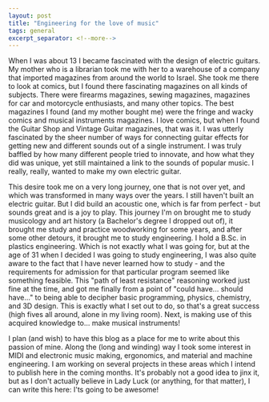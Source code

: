 ```yaml
---
layout: post
title: "Engineering for the love of music"
tags: general
excerpt_separator: <!--more-->
---
```

When I was about 13 I became fascinated with the design of electric guitars. My mother who is a librarian took me with her to a warehouse of a company that imported magazines from around the world to Israel. She took me there to look at comics, but I found there fascinating magazines on all kinds of subjects. There were firearms magazines, sewing magazines, magazines for car and motorcycle enthusiasts, and many other topics. The best magazines I found (and my mother bought me) were the fringe and wacky comics and musical instruments magazines.<!--more--> I love comics, but when I found the Guitar Shop and Vintage Guitar magazines, that was it. I was utterly fascinated by the sheer number of ways for connecting guitar effects for getting new and different sounds out of a single instrument. I was truly baffled by how many different people tried to innovate, and how what they did was unique, yet still maintained a link to the sounds of popular music. I really, really, wanted to make my own electric guitar.

This desire took me on a very long journey, one that is not over yet, and which was transformed in many ways over the years. I still haven't built an electric guitar. But I did build an acoustic one, which is far from perfect - but sounds great and is a joy to play. This journey I'm on brought me to study musicology and art history (a Bachelor's degree I dropped out of), it brought me study and practice woodworking for some years, and after some other detours, it brought me to study engineering. I hold a B.Sc. in plastics engineering. Which is not exactly what I was going for, but at the age of 31 when I decided I was going to study engineering, I was also quite aware to the fact that I have never learned how to study - and the requirements for admission for that particular program seemed like something feasible. This "path of least resistance" reasoning worked just fine at the time, and got me finally from a point of "could have... should have..." to being able to decipher basic programming, physics, chemistry, and 3D design. This is exactly what I set out to do, so that's a great success (high fives all around, alone in my living room). Next, is making use of this acquired knowledge to... make musical instruments!

I plan (and wish) to have this blog as a place for me to write about this passion of mine. Along the (long and winding) way I took some interest in MIDI and electronic music making, ergonomics, and material and machine engineering. I am working on several projects in these areas which I intend to publish here in the coming months. It's probably not a good idea to jinx it, but as I don't actually believe in Lady Luck (or anything, for that matter), I can write this here: I'ts going to be awesome!